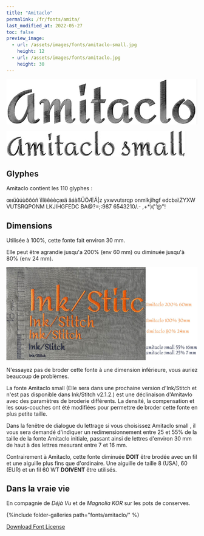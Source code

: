```yaml
---
title: "Amitaclo"
permalink: /fr/fonts/amita/
last_modified_at: 2022-05-27
toc: false
preview_image:
  - url: /assets/images/fonts/amitaclo-small.jpg
    height: 12
  - url: /assets/images/fonts/amitaclo.jpg
    height: 30
---
```

![Amitaclo](/assets/images/fonts/amitaclo.jpg)

![Amitaclo small](/assets/images/fonts/amitaclo-small.jpg)



## Glyphes
Amitaclo contient les 110 glyphes :
	
œıüûúùöôóñ
ïîíëêéèçæä
âáàßÜÖÆÄ|z
yxwvutsrqp
onmlkjihgf
edcba\ZYXW
VUTSRQPONM
LKJIHGFEDC
BA@?=;:987
6543210/.-
,+*)('’@"!




## Dimensions

Utilisée à 100%, cette fonte fait environ 30 mm.

Elle peut être agrandie jusqu'a 200% (env 60 mm) ou diminuée jusqu'à 80% (env 24  mm).

![Dimensions Amitaclo](/assets/images/fonts/Sizing/amitaclosizing.jpg)

N'essayez pas de broder cette fonte à une dimension inférieure, vous auriez beaucoup de problèmes. 

La fonte Amitaclo small (Elle sera dans une prochaine version d'Ink/Stitch et n'est pas disponible dans Ink/Stitch v2.1.2.) est une déclinaison d'Amitavlo avec des paramètres de broderie différents. La densité, la compensation et les sous-couches ont été modifiées pour permettre de broder cette fonte en plus petite taille.

Dans la fenêtre de dialogue du lettrage si vous choisissez Amitaclo small , il vous sera demandé d'indiquer un redimensionnement entre 25 et 55% de la taille de la fonte Amitaclo initiale, passant ainsi de lettres d'environ 30 mm de haut à des lettres mesurant entre 7 et 16 mm.

Contrairement à Amitaclo, cette fonte diminuée **DOIT** être brodée avec un fil et une aiguille plus fins que d'ordinaire. Une aiguille de taille 8 (USA), 60 (EUR) et un fil 60 WT **DOIVENT** être utilisés.

## Dans la vraie vie

En compagnie de *Déjà Vu* et de *Magnolia KOR* sur les pots de conserves.

{%include folder-galleries path="fonts/amitaclo/" %}


[Download Font License](https://github.com/inkstitch/inkstitch/tree/main/fonts/amitaclo/LICENSE)
